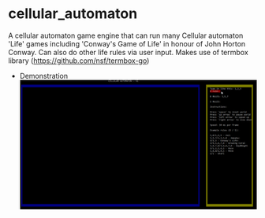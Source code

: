 # cellular_automaton

A cellular automaton game engine that can run many Cellular automaton 'Life' games including 'Conway's Game of Life' in honour of John Horton Conway.
Can also do other life rules via user input.
Makes use of termbox library (https://github.com/nsf/termbox-go) 

- Demonstration
![Demo](https://raw.githubusercontent.com/tbal999/cellular_automaton/master/example.gif)
